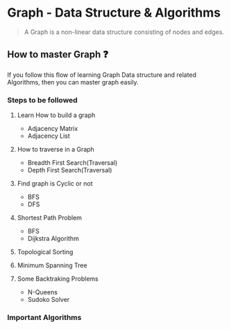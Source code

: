 # Graph - Data Structure & Algorithms

> A Graph is a non-linear data structure consisting of nodes and edges.

## How to master Graph ❓

If you follow this flow of learning Graph Data structure and related Algorithms, then you can master graph easily.

### Steps to be followed

1. Learn How to build a graph
    * Adjacency Matrix
    * Adjacency List

2. How to traverse in a Graph
    * Breadth First Search(Traversal)
    * Depth First Search(Traversal)

3. Find graph is Cyclic or not
    * BFS
    * DFS

4. Shortest Path Problem
    * BFS
    * Dijkstra Algorithm

5. Topological Sorting

6. Minimum Spanning Tree

7. Some Backtraking Problems 
	* N-Queens
	* Sudoko Solver
	
	
### Important Algorithms
